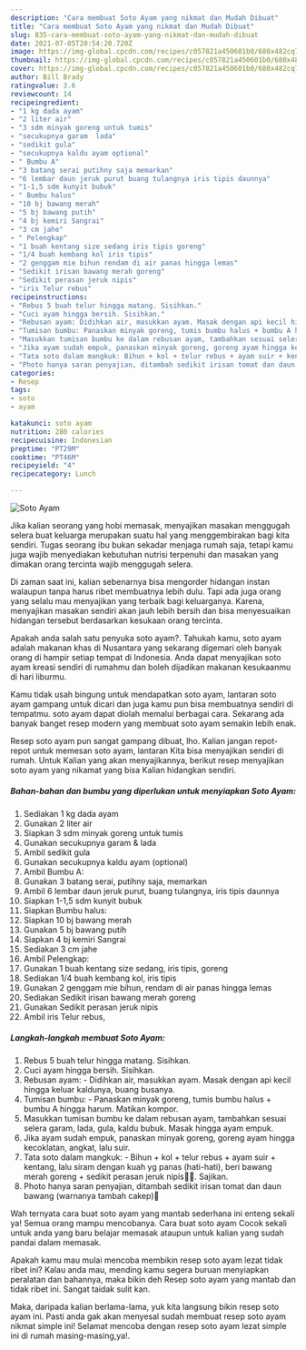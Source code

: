 ```yaml
---
description: "Cara membuat Soto Ayam yang nikmat dan Mudah Dibuat"
title: "Cara membuat Soto Ayam yang nikmat dan Mudah Dibuat"
slug: 835-cara-membuat-soto-ayam-yang-nikmat-dan-mudah-dibuat
date: 2021-07-05T20:54:20.720Z
image: https://img-global.cpcdn.com/recipes/c057821a450601b0/680x482cq70/soto-ayam-foto-resep-utama.jpg
thumbnail: https://img-global.cpcdn.com/recipes/c057821a450601b0/680x482cq70/soto-ayam-foto-resep-utama.jpg
cover: https://img-global.cpcdn.com/recipes/c057821a450601b0/680x482cq70/soto-ayam-foto-resep-utama.jpg
author: Bill Brady
ratingvalue: 3.6
reviewcount: 14
recipeingredient:
- "1 kg dada ayam"
- "2 liter air"
- "3 sdm minyak goreng untuk tumis"
- "secukupnya garam  lada"
- "sedikit gula"
- "secukupnya kaldu ayam optional"
- " Bumbu A"
- "3 batang serai putihny saja memarkan"
- "6 lembar daun jeruk purut buang tulangnya iris tipis daunnya"
- "1-1,5 sdm kunyit bubuk"
- " Bumbu halus"
- "10 bj bawang merah"
- "5 bj bawang putih"
- "4 bj kemiri Sangrai"
- "3 cm jahe"
- " Pelengkap"
- "1 buah kentang size sedang iris tipis goreng"
- "1/4 buah kembang kol iris tipis"
- "2 genggam mie bihun rendam di air panas hingga lemas"
- "Sedikit irisan bawang merah goreng"
- "Sedikit perasan jeruk nipis"
- "iris Telur rebus"
recipeinstructions:
- "Rebus 5 buah telur hingga matang. Sisihkan."
- "Cuci ayam hingga bersih. Sisihkan."
- "Rebusan ayam: Didihkan air, masukkan ayam. Masak dengan api kecil hingga keluar kaldunya, buang busanya."
- "Tumisan bumbu: Panaskan minyak goreng, tumis bumbu halus + bumbu A hingga harum. Matikan kompor."
- "Masukkan tumisan bumbu ke dalam rebusan ayam, tambahkan sesuai selera garam, lada, gula, kaldu bubuk. Masak hingga ayam empuk."
- "Jika ayam sudah empuk, panaskan minyak goreng, goreng ayam hingga kecoklatan, angkat, lalu suir."
- "Tata soto dalam mangkuk: Bihun + kol + telur rebus + ayam suir + kentang, lalu siram dengan kuah yg panas (hati-hati), beri bawang merah goreng + sedikit perasan jeruk nipis🤤🤤. Sajikan."
- "Photo hanya saran penyajian, ditambah sedikit irisan tomat dan daun bawang (warnanya tambah cakep)🤩"
categories:
- Resep
tags:
- soto
- ayam

katakunci: soto ayam 
nutrition: 280 calories
recipecuisine: Indonesian
preptime: "PT29M"
cooktime: "PT46M"
recipeyield: "4"
recipecategory: Lunch

---
```



![Soto Ayam](https://img-global.cpcdn.com/recipes/c057821a450601b0/680x482cq70/soto-ayam-foto-resep-utama.jpg)

Jika kalian seorang yang hobi memasak, menyajikan masakan menggugah selera buat keluarga merupakan suatu hal yang menggembirakan bagi kita sendiri. Tugas seorang ibu bukan sekadar menjaga rumah saja, tetapi kamu juga wajib menyediakan kebutuhan nutrisi terpenuhi dan masakan yang dimakan orang tercinta wajib menggugah selera.

Di zaman  saat ini, kalian sebenarnya bisa mengorder hidangan instan walaupun tanpa harus ribet membuatnya lebih dulu. Tapi ada juga orang yang selalu mau menyajikan yang terbaik bagi keluarganya. Karena, menyajikan masakan sendiri akan jauh lebih bersih dan bisa menyesuaikan hidangan tersebut berdasarkan kesukaan orang tercinta. 



Apakah anda salah satu penyuka soto ayam?. Tahukah kamu, soto ayam adalah makanan khas di Nusantara yang sekarang digemari oleh banyak orang di hampir setiap tempat di Indonesia. Anda dapat menyajikan soto ayam kreasi sendiri di rumahmu dan boleh dijadikan makanan kesukaanmu di hari liburmu.

Kamu tidak usah bingung untuk mendapatkan soto ayam, lantaran soto ayam gampang untuk dicari dan juga kamu pun bisa membuatnya sendiri di tempatmu. soto ayam dapat diolah memalui berbagai cara. Sekarang ada banyak banget resep modern yang membuat soto ayam semakin lebih enak.

Resep soto ayam pun sangat gampang dibuat, lho. Kalian jangan repot-repot untuk memesan soto ayam, lantaran Kita bisa menyajikan sendiri di rumah. Untuk Kalian yang akan menyajikannya, berikut resep menyajikan soto ayam yang nikamat yang bisa Kalian hidangkan sendiri.

<!--inarticleads1-->

##### Bahan-bahan dan bumbu yang diperlukan untuk menyiapkan Soto Ayam:

1. Sediakan 1 kg dada ayam
1. Gunakan 2 liter air
1. Siapkan 3 sdm minyak goreng untuk tumis
1. Gunakan secukupnya garam &amp; lada
1. Ambil sedikit gula
1. Gunakan secukupnya kaldu ayam (optional)
1. Ambil  Bumbu A:
1. Gunakan 3 batang serai, putihny saja, memarkan
1. Ambil 6 lembar daun jeruk purut, buang tulangnya, iris tipis daunnya
1. Siapkan 1-1,5 sdm kunyit bubuk
1. Siapkan  Bumbu halus:
1. Siapkan 10 bj bawang merah
1. Gunakan 5 bj bawang putih
1. Siapkan 4 bj kemiri Sangrai
1. Sediakan 3 cm jahe
1. Ambil  Pelengkap:
1. Gunakan 1 buah kentang size sedang, iris tipis, goreng
1. Sediakan 1/4 buah kembang kol, iris tipis
1. Gunakan 2 genggam mie bihun, rendam di air panas hingga lemas
1. Sediakan Sedikit irisan bawang merah goreng
1. Gunakan Sedikit perasan jeruk nipis
1. Ambil iris Telur rebus,




<!--inarticleads2-->

##### Langkah-langkah membuat Soto Ayam:

1. Rebus 5 buah telur hingga matang. Sisihkan.
1. Cuci ayam hingga bersih. Sisihkan.
1. Rebusan ayam: - Didihkan air, masukkan ayam. Masak dengan api kecil hingga keluar kaldunya, buang busanya.
1. Tumisan bumbu: - Panaskan minyak goreng, tumis bumbu halus + bumbu A hingga harum. Matikan kompor.
1. Masukkan tumisan bumbu ke dalam rebusan ayam, tambahkan sesuai selera garam, lada, gula, kaldu bubuk. Masak hingga ayam empuk.
1. Jika ayam sudah empuk, panaskan minyak goreng, goreng ayam hingga kecoklatan, angkat, lalu suir.
1. Tata soto dalam mangkuk: - Bihun + kol + telur rebus + ayam suir + kentang, lalu siram dengan kuah yg panas (hati-hati), beri bawang merah goreng + sedikit perasan jeruk nipis🤤🤤. Sajikan.
1. Photo hanya saran penyajian, ditambah sedikit irisan tomat dan daun bawang (warnanya tambah cakep)🤩




Wah ternyata cara buat soto ayam yang mantab sederhana ini enteng sekali ya! Semua orang mampu mencobanya. Cara buat soto ayam Cocok sekali untuk anda yang baru belajar memasak ataupun untuk kalian yang sudah pandai dalam memasak.

Apakah kamu mau mulai mencoba membikin resep soto ayam lezat tidak ribet ini? Kalau anda mau, mending kamu segera buruan menyiapkan peralatan dan bahannya, maka bikin deh Resep soto ayam yang mantab dan tidak ribet ini. Sangat taidak sulit kan. 

Maka, daripada kalian berlama-lama, yuk kita langsung bikin resep soto ayam ini. Pasti anda gak akan menyesal sudah membuat resep soto ayam nikmat simple ini! Selamat mencoba dengan resep soto ayam lezat simple ini di rumah masing-masing,ya!.

